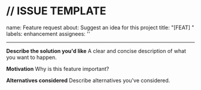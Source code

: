 # // ISSUE TEMPLATE

name: Feature request
about: Suggest an idea for this project
title: "[FEAT] "
labels: enhancement
assignees: ''

---

**Describe the solution you'd like**
A clear and concise description of what you want to happen.

**Motivation**
Why is this feature important?

**Alternatives considered**
Describe alternatives you've considered.
